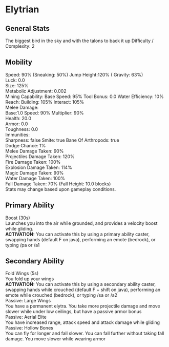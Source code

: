 # Elytrian

## General Stats

The biggest bird in the sky and with the talons to back it up
Difficulty / Complexity: 2  

## Mobility

Speed: 90% (Sneaking: 50%) Jump Height:120% ( Gravity: 63%)  
Luck: 0.0  
Size: 125%  
Metabolic Adjustment: 0.002  
Mining Capability: Base Speed: 95% Tool Bonus: 0.0 Water Efficiency: 10%  
Reach: Building: 105% Interact: 105%  
Melee Damage:  
Base:1.0 Speed: 90% Multiplier: 90%  
Health: 20.0  
Armor: 0.0  
Toughness: 0.0  
Immunities:  
Sharpness: false Smite: true Bane Of Arthropods: true  
Dodge Chance: 1%  
Melee Damage Taken: 90%  
Projectiles Damage Taken: 120%  
Fire Damage Taken: 100%  
Explosion Damage Taken: 114%  
Magic Damage Taken: 90%  
Water Damage Taken: 100%  
Fall Damage Taken: 70% (Fall Height: 10.0 blocks)  
Stats may change based upon gameplay conditions.  

## Primary Ability

Boost (30s)  
Launches you into the air while grounded, and provides a velocity boost while gliding.  
**ACTIVATION:** You can activate this by using a primary ability caster, swapping hands (default F on java), performing an emote (bedrock), or typing /pa or /a1  

## Secondary Ability

Fold Wings (5s)  
You fold up your wings  
**ACTIVATION:** You can activate this by using a secondary ability caster, swapping hands while crouched (default F + shift on java), performing an emote while crouched (bedrock), or typing /sa or /a2  
Passive: Large Wings  
You have a permanent elytra. You take more projectile damage and move slower while under low ceilings, but have a passive armor bonus  
Passive: Aerial Elite  
You have increased range, attack speed and attack damage while gliding  
Passive: Hollow Bones  
You can fly for longer and fall slower. You can fall further without taking fall damage. You move slower while wearing armor  
